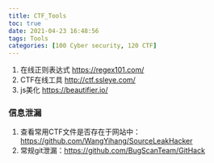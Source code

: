 ```yaml
---
title: CTF_Tools
toc: true
date: 2021-04-23 16:48:56
tags: Tools
categories: [100 Cyber security, 120 CTF]
---
```


1. 在线正则表达式  https://regex101.com/
1. CTF在线工具 http://ctf.ssleye.com/
1. js美化 https://beautifier.io/


### 信息泄漏
1. 查看常用CTF文件是否存在于网站中：https://github.com/WangYihang/SourceLeakHacker
1. 常规git泄漏：https://github.com/BugScanTeam/GitHack
